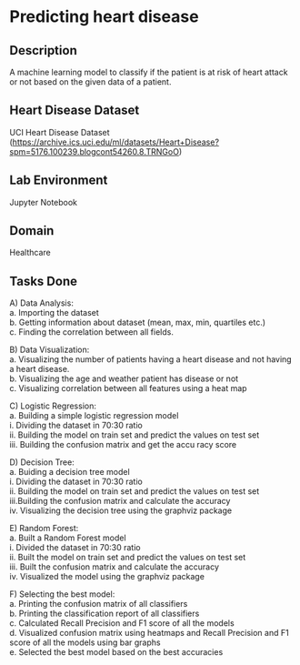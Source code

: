 # Predicting heart disease

## Description

A machine learning model to classify if the patient is at risk of heart attack or not based on the given data of a patient.

## Heart Disease Dataset

UCI Heart Disease Dataset (https://archive.ics.uci.edu/ml/datasets/Heart+Disease?spm=5176.100239.blogcont54260.8.TRNGoO)

## Lab Environment

Jupyter Notebook

## Domain 

Healthcare

## Tasks Done

A)	Data Analysis:  
    a.	Importing the dataset  
    b.	Getting information about dataset (mean, max, min, quartiles etc.)  
    c.	Finding the correlation between all fields.  

B)	Data Visualization:  
    a.	Visualizing the number of patients having a heart disease and not having a heart disease.  
    b.	Visualizing the age and weather patient has disease or not  
    c.	Visualizing correlation between all features using a heat map  
    
C)	Logistic Regression:  
    a.	Building a simple logistic regression model   
        i.	Dividing the dataset in 70:30 ratio  
        ii.	Building the model on train set and predict the values on test set  
        iii. Building the confusion matrix and get the accu	racy score   

D)	Decision Tree:  
    a.	Buiding a decision tree model  
        i.	Dividing the dataset in 70:30 ratio  
        ii.	Building the model on train set and predict the values on test set  
        iii.Building the confusion matrix and calculate the accuracy  
        iv.	Visualizing the decision tree using the graphviz package  


E)	Random Forest:  
    a.	Built a Random Forest model  
        i.	Divided the dataset in 70:30 ratio  
        ii.	Built the model on train set and predict the values on test set  
        iii.	Built the confusion matrix and calculate the accuracy  
        iv.	Visualized the model using the graphviz package  

F)	Selecting the best model:  
    a.	Printing the confusion matrix of all classifiers  
    b.	Printing the classification report of all classifiers  
    c.	Calculated Recall Precision and F1 score of all the models  
    d.	Visualized confusion matrix using heatmaps and Recall Precision and F1 score of all the models using bar graphs  
    e.	Selected the best model based on the best accuracies  


